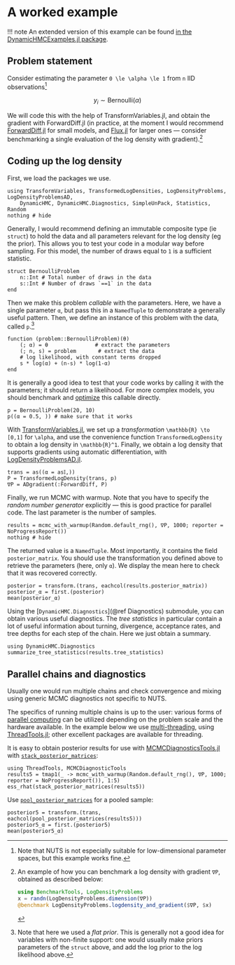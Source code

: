 # A worked example

!!! note
    An extended version of this example can be found [in the DynamicHMCExamples.jl package](https://github.com/tpapp/DynamicHMCExamples.jl/blob/master/src/example_independent_bernoulli.jl).

## Problem statement

Consider estimating the parameter ``0 \le \alpha \le 1`` from ``n`` IID observations[^4]

[^4]: Note that NUTS is not especially suitable for low-dimensional parameter spaces, but this example works fine.

```math
y_i \sim \mathrm{Bernoulli}(\alpha)
```
We will code this with the help of TransformVariables.jl, and obtain the gradient with ForwardDiff.jl (in practice, at the moment I would recommend [ForwardDiff.jl](https://github.com/JuliaDiff/ForwardDiff.jl) for small models, and [Flux.jl](https://github.com/FluxML/Flux.jl) for larger ones — consider benchmarking a single evaluation of the log density with gradient).[^5]

[^5]: An example of how you can benchmark a log density with gradient `∇P`, obtained as described below:
    ```julia
    using BenchmarkTools, LogDensityProblems
    x = randn(LogDensityProblems.dimension(∇P))
    @benchmark LogDensityProblems.logdensity_and_gradient($∇P, $x)
    ```

## Coding up the log density

First, we load the packages we use.

```@example bernoulli
using TransformVariables, TransformedLogDensities, LogDensityProblems, LogDensityProblemsAD,
    DynamicHMC, DynamicHMC.Diagnostics, SimpleUnPack, Statistics, Random
nothing # hide
```

Generally, I would recommend defining an immutable composite type (ie `struct`) to hold the data and all parameters relevant for the log density (eg the prior). This allows you to test your code in a modular way before sampling. For this model, the number of draws equal to `1` is a sufficient statistic.

```@example bernoulli
struct BernoulliProblem
    n::Int # Total number of draws in the data
    s::Int # Number of draws `==1` in the data
end
```

Then we make this problem *callable* with the parameters. Here, we have a single parameter `α`, but pass this in a `NamedTuple` to demonstrate a generally useful pattern. Then, we define an instance of this problem with the data, called `p`.[^6]

[^6]: Note that here we used a *flat prior*. This is generally not a good idea for variables with non-finite support: one would usually make priors parameters of the `struct` above, and add the log prior to the log likelihood above.

```@example bernoulli
function (problem::BernoulliProblem)(θ)
    (; α) = θ               # extract the parameters
    (; n, s) = problem       # extract the data
    # log likelihood, with constant terms dropped
    s * log(α) + (n-s) * log(1-α)
end
```

It is generally a good idea to test that your code works by calling it with the parameters; it should return a likelihood. For more complex models, you should benchmark and [optimize](https://docs.julialang.org/en/v1/manual/performance-tips/) this callable directly.

```@example bernoulli
p = BernoulliProblem(20, 10)
p((α = 0.5, )) # make sure that it works
```

With [TransformVariables.jl](https://github.com/tpapp/TransformVariables.jl), we set up a *transformation* ``\mathbb{R} \to [0,1]`` for ``\alpha``, and use the convenience function `TransformedLogDensity` to obtain a log density in ``\mathbb{R}^1``. Finally, we obtain a log density that supports gradients using automatic differentiation, with [LogDensityProblemsAD.jl](https://github.com/tpapp/LogDensityProblemsAD.jl).

```@example bernoulli
trans = as((α = as𝕀,))
P = TransformedLogDensity(trans, p)
∇P = ADgradient(:ForwardDiff, P)
```

Finally, we run MCMC with warmup. Note that you have to specify the *random number generator* explicitly — this is good practice for parallel code. The last parameter is the number of samples.

```@example bernoulli
results = mcmc_with_warmup(Random.default_rng(), ∇P, 1000; reporter = NoProgressReport())
nothing # hide
```

The returned value is a `NamedTuple`. Most importantly, it contains the field `posterior_matrix`. You should use the transformation you defined above to retrieve the parameters (here, only `α`). We display the mean here to check that it was recovered correctly.

```@example bernoulli
posterior = transform.(trans, eachcol(results.posterior_matrix))
posterior_α = first.(posterior)
mean(posterior_α)
```

Using the [`DynamicHMC.Diagnostics`](@ref Diagnostics) submodule, you can obtain various useful diagnostics. The *tree statistics* in particular contain a lot of useful information about turning, divergence, acceptance rates, and tree depths for each step of the chain. Here we just obtain a summary.

```@example bernoulli
using DynamicHMC.Diagnostics
summarize_tree_statistics(results.tree_statistics)
```

## Parallel chains and diagnostics

Usually one would run multiple chains and check convergence and mixing using generic MCMC diagnostics not specific to NUTS.

The specifics of running multiple chains is up to the user: various forms of [parallel computing](https://docs.julialang.org/en/v1/manual/parallel-computing/) can be utilized depending on the problem scale and the hardware available. In the example below we use [multi-threading](https://docs.julialang.org/en/v1/manual/multi-threading/), using [ThreadTools.jl](https://github.com/baggepinnen/ThreadTools.jl); other excellent packages are available for threading.

It is easy to obtain posterior results for use with [MCMCDiagnosticsTools.jl](https://github.com/TuringLang/MCMCDiagnosticTools.jl/) with [`stack_posterior_matrices`](@ref):

```@example bernoulli
using ThreadTools, MCMCDiagnosticTools
results5 = tmap1(_ -> mcmc_with_warmup(Random.default_rng(), ∇P, 1000; reporter = NoProgressReport()), 1:5)
ess_rhat(stack_posterior_matrices(results5))
```

Use [`pool_posterior_matrices`](@ref) for a pooled sample:

```@example bernoulli
posterior5 = transform.(trans, eachcol(pool_posterior_matrices(results5)))
posterior5_α = first.(posterior5)
mean(posterior5_α)
```
